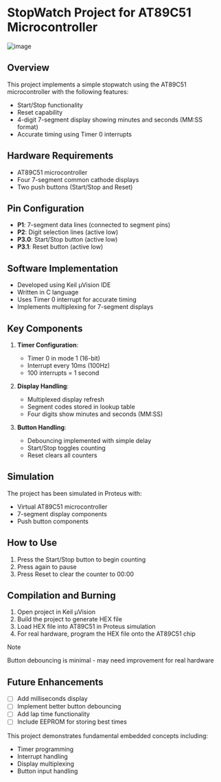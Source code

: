 # StopWatch Project for AT89C51 Microcontroller

![image](https://github.com/user-attachments/assets/248a01b0-6a61-4a8a-8e63-e9f422b7b8ce)

## Overview
This project implements a simple stopwatch using the AT89C51 microcontroller with the following features:
- Start/Stop functionality
- Reset capability
- 4-digit 7-segment display showing minutes and seconds (MM:SS format)
- Accurate timing using Timer 0 interrupts

## Hardware Requirements
- AT89C51 microcontroller
- Four 7-segment common cathode displays
- Two push buttons (Start/Stop and Reset)

## Pin Configuration
- **P1**: 7-segment data lines (connected to segment pins)
- **P2**: Digit selection lines (active low)
- **P3.0**: Start/Stop button (active low)
- **P3.1**: Reset button (active low)

## Software Implementation
- Developed using Keil µVision IDE
- Written in C language 
- Uses Timer 0 interrupt for accurate timing
- Implements multiplexing for 7-segment displays

## Key Components
1. **Timer Configuration**:
   - Timer 0 in mode 1 (16-bit)
   - Interrupt every 10ms (100Hz)
   - 100 interrupts = 1 second

2. **Display Handling**:
   - Multiplexed display refresh
   - Segment codes stored in lookup table
   - Four digits show minutes and seconds (MM:SS)

3. **Button Handling**:
   - Debouncing implemented with simple delay
   - Start/Stop toggles counting
   - Reset clears all counters

## Simulation
The project has been simulated in Proteus with:
- Virtual AT89C51 microcontroller
- 7-segment display components
- Push button components

## How to Use
1. Press the Start/Stop button to begin counting
2. Press again to pause
3. Press Reset to clear the counter to 00:00

## Compilation and Burning
1. Open project in Keil µVision
2. Build the project to generate HEX file
3. Load HEX file into AT89C51 in Proteus simulation
4. For real hardware, program the HEX file onto the AT89C51 chip

> [!NOTE]
> Button debouncing is minimal - may need improvement for real hardware

## Future Enhancements
- [ ]  Add milliseconds display
- [ ]  Implement better button debouncing
- [ ]  Add lap time functionality
- [ ]  Include EEPROM for storing best times

This project demonstrates fundamental embedded concepts including:
- Timer programming
- Interrupt handling
- Display multiplexing
- Button input handling
